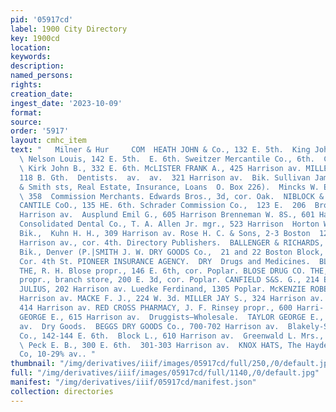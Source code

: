 ```yaml
---
pid: '05917cd'
label: 1900 City Directory
key: 1900cd
location: 
keywords: 
description: 
named_persons: 
rights: 
creation_date: 
ingest_date: '2023-10-09'
format: 
source: 
order: '5917'
layout: cmhc_item
text: "   Milner & Hur     COM  HEATH JOHN & Co., 132 E. 5th.  King John, 125 E. 6th.
  \ Nelson Louis, 142 E. 5th.  E. 6th. Sweitzer Mercantile Co., 6th.  Confectioners.
  \ Kirk John B., 332 E. 6th. McLISTER FRANK A., 425 Harrison av. MILLER JOHN E.,
  118 B. Gth.  Dentists.  av.  av.  321 Harrison av.  Bik. Sullivan James A.,  Powell
  & Smith sts, Real Estate, Insurance, Loans  O. Box 226).  Mincks W. E., 312 E. 6th.
  \ 358  Commission Merchants. Edwards Bros., 3d, cor. Oak.  NIBLOCK & TWEED MER-
  CANTILE CoO., 135 HE. 6th. Schrader Commission Co.,  123 E.  206  Brown F. I., 714
  Harrison av.  Ausplund Emil G., 605 Harrison Brenneman W. 8S., 601 Harrison  av.
  Consolidated Dental Co., T. A. Allen Jr. mgr., 523 Harrison  Horton W. E., Manhattan
  Bik.,  Kuhn H. H., 309 Harrison av. Rose H. C. & Sons, 2-3 Boston  12 Breene Bik.,
  Harrison av., cor. 4th. Directory Publishers.  BALLENGER & RICHARDS, 28-29 Good
  Bik., Denver (P.|SMITH J. W. DRY GOODS Co.,  21 and 22 Boston Block, Harrison Av.,
  Cor. 4th St. PIONEER INSURANCE AGENCY.  DRY  Drugs and Medicines.  BLOSE DRUG CO.
  THE, R. H. Blose propr., 146 E. 6th, cor. Poplar. BLOSE DRUG CO. THE, R. H. Blose
  propr., branch store, 200 E. 3d, cor. Poplar. CANFIELD S&S. G., 214 EH. 6th. KOLSCH
  JULIUS, 202 Harrison av. Luedke Ferdinand, 1305 Poplar. McKENZIE ROBERT H., 601
  Harrison av. MACKE F. J., 224 W. 3d. MILLER JAY S., 324 Harrison av. Nicolai George,
  414 Harrison av. RED CROSS PHARMACY, J. F. Rinsey propr., 600 Harri- son av. TAYLOR
  GEORGE E., 615 Harrison av.  Druggists—Wholesale.  TAYLOR GEORGE E., 615 Harrison
  av.  Dry Goods.  BEGGS DRY GOODS Co., 700-702 Harrison av.  Blakely-Smale Dry Goods
  Co., 142-144 E. 6th.  Block L., 610 Harrison av.  Greenwald L. Mrs., 138 E. 6th.
  \ Peck E. B., 300 E. 6th.  301-303 Harrison av.  KNOX HATS, The Hayden Clothing
  Co, 10-29% av.. "
thumbnail: "/img/derivatives/iiif/images/05917cd/full/250,/0/default.jpg"
full: "/img/derivatives/iiif/images/05917cd/full/1140,/0/default.jpg"
manifest: "/img/derivatives/iiif/05917cd/manifest.json"
collection: directories
---
```

